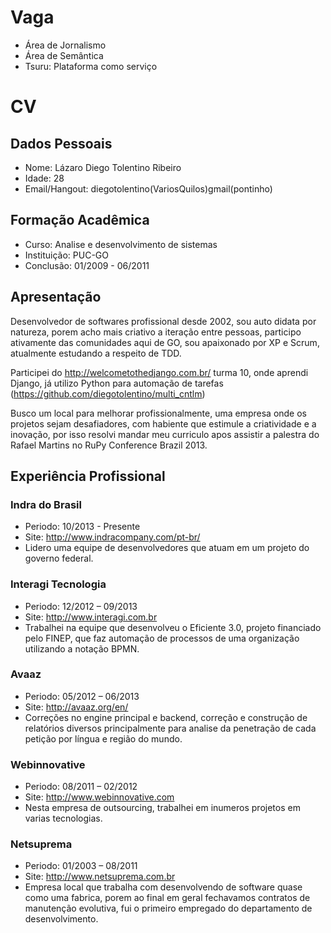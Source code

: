 Vaga
====

 - Área de Jornalismo
 - Área de Semântica
 - Tsuru: Plataforma como serviço

CV
==

## Dados Pessoais ##
 - Nome: Lázaro Diego Tolentino Ribeiro
 - Idade: 28
 - Email/Hangout: diegotolentino(VariosQuilos)gmail(pontinho)


## Formação Acadêmica ##
 - Curso: Analise e desenvolvimento de sistemas
 - Instituição: PUC-GO
 - Conclusão: 01/2009 - 06/2011

## Apresentação ##
Desenvolvedor de softwares profissional desde 2002, sou auto didata por natureza, porem acho mais criativo a iteração entre pessoas, participo ativamente das comunidades aqui de GO, sou apaixonado por XP e Scrum, atualmente estudando a respeito de TDD.

Participei do http://welcometothedjango.com.br/ turma 10, onde aprendi Django, já utilizo Python para automação de tarefas (https://github.com/diegotolentino/multi_cntlm) 

Busco um local para melhorar profissionalmente, uma empresa onde os projetos sejam desafiadores, com habiente que estimule a criatividade e a inovação, por isso resolvi mandar meu curriculo apos assistir a palestra do Rafael Martins no RuPy Conference Brazil 2013.


## Experiência Profissional

### Indra do Brasil ###
 - Periodo: 10/2013 - Presente
 - Site: http://www.indracompany.com/pt-br/
 - Lidero uma equipe de desenvolvedores que atuam em um projeto do governo federal.

### Interagi Tecnologia ###
 - Periodo: 12/2012 – 09/2013
 - Site: http://www.interagi.com.br
 - Trabalhei na equipe que desenvolveu o Eficiente 3.0, projeto financiado pelo FINEP, que faz automação de processos de uma organização utilizando a notação BPMN.

### Avaaz ###
 - Periodo: 05/2012 – 06/2013
 - Site: http://avaaz.org/en/
 - Correções no engine principal e backend, correção e construção de relatórios
diversos principalmente para analise da penetração de cada petição por língua e região
do mundo.

### Webinnovative ###
 - Periodo: 08/2011 – 02/2012
 - Site: http://www.webinnovative.com
 - Nesta empresa de outsourcing, trabalhei em inumeros projetos em varias tecnologias.

### Netsuprema ###
 - Periodo: 01/2003 – 08/2011
 - Site: http://www.netsuprema.com.br
 - Empresa local que trabalha com desenvolvendo de software quase como uma fabrica, porem ao final em geral fechavamos contratos de manutenção evolutiva, fui o primeiro empregado do departamento de desenvolvimento.


